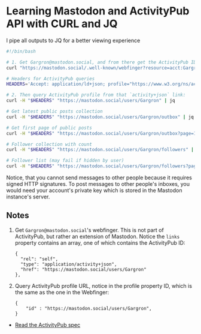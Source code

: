# Learning Mastodon and ActivityPub API with CURL and JQ

I pipe all outputs to JQ for a better viewing experience

```bash
#!/bin/bash

# 1. Get Gargron@mastodon.social, and from there get the ActivityPub IDs
curl "https://mastodon.social/.well-known/webfinger?resource=acct:Gargron@mastodon.social" | jq

# Headers for ActivityPub queries
HEADERS='Accept: application/ld+json; profile="https://www.w3.org/ns/activitystreams"'

# 2. Then query ActivityPub profile from that `activity+json` link:
curl -H "$HEADERS" "https://mastodon.social/users/Gargron" | jq

# Get latest public posts collection
curl -H "$HEADERS" "https://mastodon.social/users/Gargron/outbox" | jq

# Get first page of public posts
curl -H "$HEADERS" "https://mastodon.social/users/Gargron/outbox?page=1" | jq

# Follower collection with count
curl -H "$HEADERS" "https://mastodon.social/users/Gargron/followers" | jq

# Follower list (may fail if hidden by user)
curl -H "$HEADERS" "https://mastodon.social/users/Gargron/followers?page=1" | jq
```

Notice, that you cannot send messages to other people because it requires signed HTTP signatures. To post messages to other people's inboxes, you would need your account's private key which is stored in the Mastodon instance's server.

## Notes

1. Get `Gargron@mastodon.social`'s webfinger. This is not part of ActivityPub, but rather an extension of Mastodon. Notice the `links` property contains an array, one of which contains the ActivityPub ID:
    ```
    {
      "rel": "self",
      "type": "application/activity+json",
      "href": "https://mastodon.social/users/Gargron"
    },
    ```
2. Query ActivityPub profile URL, notice in the profile property ID, which is the same as the one in the Webfinger:
    ```
    {
        "id" : "https://mastodon.social/users/Gargron",
    }
    ```

-   [Read the ActivityPub spec](https://www.w3.org/TR/activitypub/)
